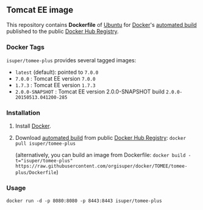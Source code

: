 ## Tomcat EE image

This repository contains **Dockerfile** of [Ubuntu](http://www.ubuntu.com/) for [Docker](https://www.docker.com/)'s [automated build](https://registry.hub.docker.com/u/isuper/tomee-plus/) published to the public [Docker Hub Registry](https://registry.hub.docker.com/).

### Docker Tags

`isuper/tomee-plus` provides several tagged images:

* `latest` (default): pointed to `7.0.0`
* `7.0.0` : Tomcat EE version `7.0.0`
* `1.7.3` : Tomcat EE version `1.7.3`
* `2.0.0-SNAPSHOT` : Tomcat EE version 2.0.0-SNAPSHOT build `2.0.0-20150513.041200-285`

### Installation

1. Install [Docker](https://www.docker.com/).

2. Download [automated build](https://registry.hub.docker.com/u/isuper/tomee-plus/) from public [Docker Hub Registry](https://registry.hub.docker.com/): `docker pull isuper/tomee-plus`

    (alternatively, you can build an image from Dockerfile: `docker build -t="isuper/tomee-plus" https://raw.githubusercontent.com/orgisuper/docker/TOMEE/tomee-plus/Dockerfile`)

### Usage

    docker run -d -p 8080:8080 -p 8443:8443 isuper/tomee-plus
